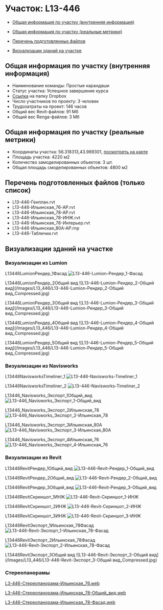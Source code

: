 # Участок: L13-446

* [Общая информация по участку (внутренняя информация)](#Chapter1)

* [Общая информация по участку (реальные метрики)](#Chapter2)

* [Перечень подготовленных файлов](#Chapter3)

* [Визуализации зданий на участке](#Chapter6)

## <a id="Chapter1"></a> Общая информация по участку (внутренняя информация)
+ Наименование команды: Простые карандаши
+ Статус участка: Успешное завершение курса
+ [Ссылка](https://www.dropbox.com/sh/wvvgv1nw1iqred9/AAC1WfQHgBcK2TG1MtqF4xBTa/L13_446?dl=0) на папку Dropbox
+ Число участников по проекту: 3 человек
+ Трудозатраты на проект: 146 часов
+ Общий вес Revit-файлов: 91 Мб
+ Общий вес Renga-файлов: 3 Мб
## <a id="Chapter2"></a> Общая информация по участку (реальные метрики)
+ Координаты участка: 56.318313,43.989301, [посмотреть на карте](https://yandex.ru/maps/47/nizhny-novgorod/?ll=43.989301%2C56.318313&z=19)
+ Площадь участка: 4220 м2
+ Количество замоделированных объектов: 3 шт.
+ Общая площадь смоделированных объектов: 4800 м2
## <a id="Chapter3"></a> Перечень подготовленных файлов (только список)
+ L13-446-Генплан.rvt
+ L13-446-Ильинская_76-АР.rvt
+ L13-446-Ильинская_78-АР.rvt
+ L13-446-Ильинская_78-ИНЖ.rvt
+ L13-446-Ильинская_78-Интерьер.rvt
+ L13-446-Ильинская_80А-АР.rnp
+ L13-446-Таблички.rvt
## <a id="Chapter6"></a> Визуализации зданий на участке
### Визуализации из Lumion
L13446LumionРендер_1Фасад
![L13-446-Lumion-Рендер_1-Фасад](/Images/L13_446/L13-446-Lumion-Рендер_1-Фасад_Compressed.jpg)

L13446LumionРендер_2Общий вид
![L13-446-Lumion-Рендер_2-Общий вид](/Images/L13_446/L13-446-Lumion-Рендер_2-Общий вид_Compressed.jpg)

L13446LumionРендер_3Общий вид
![L13-446-Lumion-Рендер_3-Общий вид](/Images/L13_446/L13-446-Lumion-Рендер_3-Общий вид_Compressed.jpg)

L13446LumionРендер_4Общий вид
![L13-446-Lumion-Рендер_4-Общий вид](/Images/L13_446/L13-446-Lumion-Рендер_4-Общий вид_Compressed.jpg)

L13446LumionРендер_5Общий вид
![L13-446-Lumion-Рендер_5-Общий вид](/Images/L13_446/L13-446-Lumion-Рендер_5-Общий вид_Compressed.jpg)

### Визуализации из Navisworks
L13446NavisworksTimeliner_1
![L13-446-Navisworks-Timeliner_1](/Images/L13_446/L13-446-Navisworks-Timeliner_1_Compressed.jpg)

L13446NavisworksTimeliner_2
![L13-446-Navisworks-Timeliner_2](/Images/L13_446/L13-446-Navisworks-Timeliner_2_Compressed.jpg)

L13446_Navisworks_Экспорт_1Общий_вид
![L13-446_Navisworks_Экспорт_1-Общий_вид](/Images/L13_446/L13-446_Navisworks_Экспорт_1-Общий_вид_Compressed.jpg)

L13446_Navisworks_Экспорт_2Ильинская_78
![L13-446_Navisworks_Экспорт_2-Ильинская_78](/Images/L13_446/L13-446_Navisworks_Экспорт_2-Ильинская_78_Compressed.jpg)

L13446_Navisworks_Экспорт_3Ильинская_80А
![L13-446_Navisworks_Экспорт_3-Ильинская_80А](/Images/L13_446/L13-446_Navisworks_Экспорт_3-Ильинская_80А_Compressed.jpg)

L13446_Navisworks_Экспорт_4Ильинская_76
![L13-446_Navisworks_Экспорт_4-Ильинская_76](/Images/L13_446/L13-446_Navisworks_Экспорт_4-Ильинская_76_Compressed.jpg)

### Визуализации из Revit
L13446RevitРендер_1Общий_вид
![L13-446-Revit-Рендер_1-Общий_вид](/Images/L13_446/L13-446-Revit-Рендер_1-Общий_вид_Compressed.jpg)

L13446RevitРендер_2Общий_вид
![L13-446-Revit-Рендер_2-Общий_вид](/Images/L13_446/L13-446-Revit-Рендер_2-Общий_вид_Compressed.jpg)

L13446RevitРендер_3Общий_вид
![L13-446-Revit-Рендер_3-Общий_вид](/Images/L13_446/L13-446-Revit-Рендер_3-Общий_вид_Compressed.jpg)

L13446RevitСкриншот_1ИНЖ
![L13-446-Revit-Скриншот_1-ИНЖ](/Images/L13_446/L13-446-Revit-Скриншот_1-ИНЖ_Compressed.jpg)

L13446RevitСкриншот_2ИНЖ
![L13-446-Revit-Скриншот_2-ИНЖ](/Images/L13_446/L13-446-Revit-Скриншот_2-ИНЖ_Compressed.jpg)

L13446RevitСкриншот_3ИНЖ
![L13-446-Revit-Скриншот_3-ИНЖ](/Images/L13_446/L13-446-Revit-Скриншот_3-ИНЖ_Compressed.jpg)

L13446RevitЭкспорт_1Ильинская_78Фасад
![L13-446-Revit-Экспорт_1-Ильинская_78-Фасад](/Images/L13_446/L13-446-Revit-Экспорт_1-Ильинская_78-Фасад_Compressed.jpg)

L13446RevitЭкспорт_2Ильинская_78Фасад
![L13-446-Revit-Экспорт_2-Ильинская_78-Фасад](/Images/L13_446/L13-446-Revit-Экспорт_2-Ильинская_78-Фасад_Compressed.jpg)

L13446RevitЭкспорт_3Общий вид
![L13-446-Revit-Экспорт_3-Общий вид](/Images/L13_446/L13-446-Revit-Экспорт_3-Общий вид_Compressed.jpg)

### Стереопанорамы
[L3-446-Стереопанорама-Ильинская_76.web](https://pano.autodesk.com/pano.html?url=jpgs/04f67c73-8b29-4138-9f50-a5a2a4a90bb4&version=2)

[L3-446-Стереопанорама-Ильинская_78-Общий_вид.web](https://pano.autodesk.com/pano.html?url=jpgs/66a593af-70eb-479f-a587-712e925b6e5f&version=2)

[L3-446-Стереопанорама-Ильинская_78-Фасад.web](https://pano.autodesk.com/pano.html?url=jpgs/a9332298-6223-416b-a886-8bc34436ee82&version=2)

